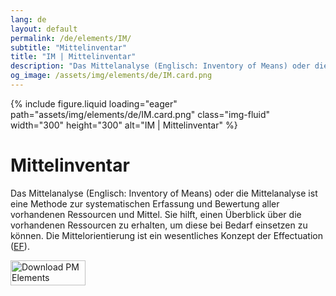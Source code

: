 ```yaml
---
lang: de
layout: default
permalink: /de/elements/IM/
subtitle: "Mittelinventar"
title: "IM | Mittelinventar"
description: "Das Mittelanalyse (Englisch: Inventory of Means) oder die Mittelanalyse ist eine Methode zur systematischen Erfassung und Bewertung aller vorhandenen Ressourcen und Mittel. Sie hilft, einen Überblick über die vorhandenen Ressourcen zu erhalten, um diese bei Bedarf einsetzen zu können. Die Mittelorientierung ist ein wesentliches Konzept der Effectuation ([EF](pm-elements://host/element/EF))."
og_image: /assets/img/elements/de/IM.card.png
---
```


{% include figure.liquid loading="eager" path="assets/img/elements/de/IM.card.png" class="img-fluid" width="300" height="300" alt="IM | Mittelinventar" %}

# Mittelinventar

Das Mittelanalyse (Englisch: Inventory of Means) oder die Mittelanalyse ist eine Methode zur systematischen Erfassung und Bewertung aller vorhandenen Ressourcen und Mittel. Sie hilft, einen Überblick über die vorhandenen Ressourcen zu erhalten, um diese bei Bedarf einsetzen zu können. Die Mittelorientierung ist ein wesentliches Konzept der Effectuation ([EF](pm-elements://host/element/EF)).

<a href="https://apps.apple.com/app/apple-store/id6738084498?pt=127441684&ct=website&mt=8">
  <img src="{{ "assets/img/en/appstore.png" | relative_url }}" width="120" height="40" alt="Download PM Elements">
</a>
